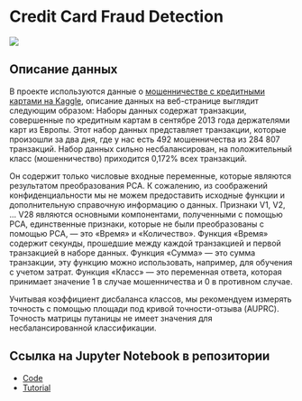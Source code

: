 # Credit Card Fraud Detection
![](https://storage.googleapis.com/kaggle-datasets-images/310/684/3503c6c827ca269cc00ffa66f2a9c207/dataset-cover.jpg) 
## Описание данных
В проекте используются данные о [мошенничестве с кредитными картами на Kaggle](https://www.kaggle.com/datasets/mlg-ulb/creditcardfraud), описание данных на веб-странице выглядит следующим образом:
Наборы данных содержат транзакции, совершенные по кредитным картам в сентябре 2013 года держателями карт из Европы. Этот набор данных представляет транзакции, которые произошли за два дня, где у нас есть 492 мошенничества из 284 807 транзакций. Набор данных сильно несбалансирован, на положительный класс (мошенничество) приходится 0,172% всех транзакций.

Он содержит только числовые входные переменные, которые являются результатом преобразования PCA. К сожалению, из соображений конфиденциальности мы не можем предоставить исходные функции и дополнительную справочную информацию о данных. Признаки V1, V2, ... V28 являются основными компонентами, полученными с помощью PCA, единственные признаки, которые не были преобразованы с помощью PCA, — это «Время» и «Количество». Функция «Время» содержит секунды, прошедшие между каждой транзакцией и первой транзакцией в наборе данных. Функция «Сумма» — это сумма транзакции, эту функцию можно использовать, например, для обучения с учетом затрат. Функция «Класс» — это переменная ответа, которая принимает значение 1 в случае мошенничества и 0 в противном случае.

Учитывая коэффициент дисбаланса классов, мы рекомендуем измерять точность с помощью площади под кривой точности-отзыва (AUPRC). Точность матрицы путаницы не имеет значения для несбалансированной классификации.

## Ссылка на Jupyter Notebook в репозитории
- [Code](https://github.com/sanyonk/data-analysis-project/blob/main/main.ipynb)
- [Tutorial](https://github.com/sanyonk/data-analysis-project/blob/main/Tutorial.ipynb)